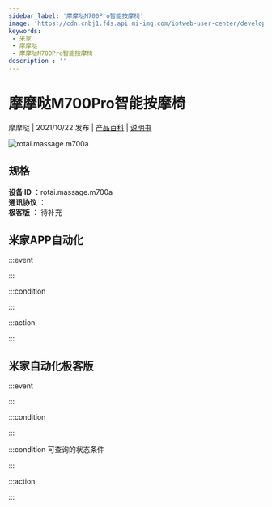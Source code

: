 ```yaml
---
sidebar_label: '摩摩哒M700Pro智能按摩椅'
image: 'https://cdn.cnbj1.fds.api.mi-img.com/iotweb-user-center/developer_1679048028835YZsgUAQS.png?GalaxyAccessKeyId=AKVGLQWBOVIRQ3XLEW&Expires=9223372036854775807&Signature=Pyfz5ePXwVqAkwVE9NGKnhBVbF4='
keywords: 
 - 米家
 - 摩摩哒
 - 摩摩哒M700Pro智能按摩椅
description : ''
---
```

# 摩摩哒M700Pro智能按摩椅

摩摩哒 | 2021/10/22 发布 | [产品百科](https://home.mi.com/webapp/content/baike/product/index.html?model=rotai.massage.m700a/) | [说明书](https://home.mi.com/views/introduction.html?model=rotai.massage.m700a&region=cn)

![rotai.massage.m700a](https://cdn.cnbj1.fds.api.mi-img.com/iotweb-user-center/developer_1679048028835YZsgUAQS.png?GalaxyAccessKeyId=AKVGLQWBOVIRQ3XLEW&Expires=9223372036854775807&Signature=Pyfz5ePXwVqAkwVE9NGKnhBVbF4=)

## 规格  
> 
**设备 ID** ：rotai.massage.m700a  
**通讯协议** ：  
**极客版**  ： 待补充 


## 米家APP自动化  

:::event  

:::

:::condition  

:::

:::action   

:::

## 米家自动化极客版  

:::event  

:::

:::condition  

:::

:::condition 可查询的状态条件  

:::

:::action  

:::

        
